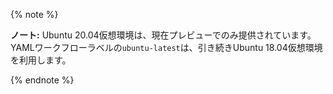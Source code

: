 {% note %}

**ノート:** Ubuntu 20.04仮想環境は、現在プレビューでのみ提供されています。 YAMLワークフローラベルの`ubuntu-latest`は、引き続きUbuntu 18.04仮想環境を利用します。

{% endnote %}
